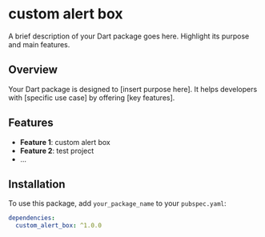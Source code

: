 # custom alert box

A brief description of your Dart package goes here. Highlight its purpose and main features.

## Overview

Your Dart package is designed to [insert purpose here]. It helps developers with [specific use case] by offering [key features].

## Features

- **Feature 1**: custom alert box
- **Feature 2**: test project
- ...

## Installation

To use this package, add `your_package_name` to your `pubspec.yaml`:

```yaml
dependencies:
  custom_alert_box: ^1.0.0
